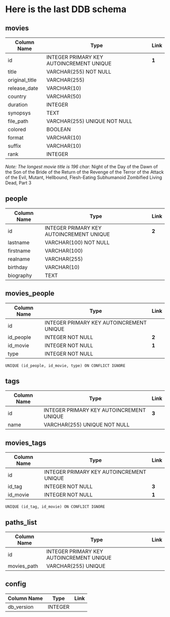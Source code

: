 # Here is the last DDB schema

## movies
| Column Name   | Type | Link |
| ------------- | ---- | ---- |
| id | INTEGER PRIMARY KEY AUTOINCREMENT UNIQUE | **1**|
| title | VARCHAR(255) NOT NULL | |
| original_title | VARCHAR(255) | |
| release_date | VARCHAR(10) | |
| country | VARCHAR(50) | |
| duration | INTEGER | |
| synopsys | TEXT | |
| file_path | VARCHAR(255) UNIQUE NOT NULL | |
| colored | BOOLEAN  | |
| format | VARCHAR(10) | |
| suffix | VARCHAR(10) | |
| rank | INTEGER | |

_Note: The longest movie title is 196 char:_ Night of the Day of the Dawn of the Son of the Bride of the Return of the Revenge of the Terror of the Attack of the Evil, Mutant, Hellbound, Flesh-Eating Subhumanoid Zombified Living Dead, Part 3

## people
| Column Name   | Type | Link |
| ------------- | ---- | ---- |
| id | INTEGER PRIMARY KEY AUTOINCREMENT UNIQUE | **2** |
| lastname | VARCHAR(100)  NOT NULL | |
| firstname | VARCHAR(100) | |
| realname | VARCHAR(255) | |
| birthday |  VARCHAR(10) | |
| biography | TEXT | |

## movies_people
| Column Name   | Type | Link |
| ------------- | ---- | ---- |
| id | INTEGER PRIMARY KEY AUTOINCREMENT UNIQUE | |
| id_people | INTEGER  NOT NULL | **2** |
| id_movie | INTEGER  NOT NULL | **1** |
| type | INTEGER  NOT NULL | |

`UNIQUE (id_people, id_movie, type) ON CONFLICT IGNORE`

## tags
| Column Name   | Type | Link |
| ------------- | ---- | ---- |
| id | INTEGER PRIMARY KEY AUTOINCREMENT UNIQUE | **3** |
| name | VARCHAR(255) UNIQUE NOT NULL | |

## movies_tags
| Column Name   | Type | Link |
| ------------- | ---- | ---- |
| id | INTEGER PRIMARY KEY AUTOINCREMENT UNIQUE | |
| id_tag | INTEGER NOT NULL | **3** |
| id_movie | INTEGER NOT NULL | **1** |

`UNIQUE (id_tag, id_movie) ON CONFLICT IGNORE`

## paths_list
| Column Name   | Type | Link |
| ------------- | ---- | ---- |
| id | INTEGER PRIMARY KEY AUTOINCREMENT UNIQUE | |
| movies_path | VARCHAR(255) UNIQUE |  |

## config
| Column Name   | Type | Link |
| ------------- | ---- | ---- |
| db_version | INTEGER |  |

